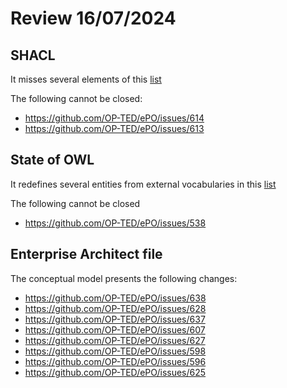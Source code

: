 # Review 16/07/2024

## SHACL

It misses several elements of this [list](./missingShacl/missingPropsSummaryCounts.md)

The following cannot be closed:

- https://github.com/OP-TED/ePO/issues/614
- https://github.com/OP-TED/ePO/issues/613

## State of OWL

It redefines several entities from external vocabularies in this [list](./redefined/)

The following cannot be closed

- https://github.com/OP-TED/ePO/issues/538

## Enterprise Architect file

The conceptual model presents the following changes:

- https://github.com/OP-TED/ePO/issues/638
- https://github.com/OP-TED/ePO/issues/628
- https://github.com/OP-TED/ePO/issues/637
- https://github.com/OP-TED/ePO/issues/607
- https://github.com/OP-TED/ePO/issues/627
- https://github.com/OP-TED/ePO/issues/598
- https://github.com/OP-TED/ePO/issues/596
- https://github.com/OP-TED/ePO/issues/625
